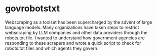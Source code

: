 # govrobotstxt

Webscraping as a toolset has been supercharged by the advent of large language models. Many organizations have taken steps to restrict webscraping by LLM companies and other data providers through the robots.txt file. I wanted to understand how government agencies are responding to these scrapers and wrote a quick script to check for robots.txt files and which agents they govern. 


